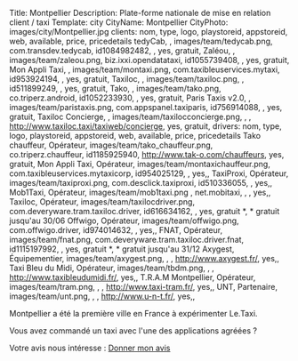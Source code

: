 Title: Montpellier
Description: Plate-forme nationale de mise en relation client / taxi
Template: city
CityName: Montpellier
CityPhoto: images/city/Montpellier.jpg
clients: nom, type, logo, playstoreid, appstoreid, web, available, price, pricedetails
    tedyCab, , images/team/tedycab.png, com.transdev.tedycab, id1084982482, , yes, gratuit,
    Zaléou, , images/team/zaleou.png, biz.ixxi.opendatataxi, id1055739408, , yes, gratuit,
    Mon Appli Taxi, , images/team/montaxi.png, com.taxibleuservices.mytaxi, id953924194, , yes, gratuit,
    Taxiloc, , images/team/taxiloc.png, , id511899249, , yes, gratuit,
    Tako, , images/team/tako.png, co.triperz.android, id1052233930, , yes, gratuit,
    Paris Taxis v2.0, , images/team/paristaxis.png, com.appspanel.taxiparis, id756914088, , yes, gratuit,
    Taxiloc Concierge, , images/team/taxilocconcierge.png, , , http://www.taxiloc.taxi/taxiweb/concierge, yes, gratuit,
drivers: nom, type, logo, playstoreid, appstoreid, web, available, price, pricedetails
     Tako chauffeur, Opérateur, images/team/tako_chauffeur.png, co.triperz.chauffeur, id1185925940, http://www.tak-o.com/chauffeurs, yes, gratuit,
    Mon Appli Taxi, Opérateur, images/team/montaxichauffeur.png, com.taxibleuservices.mytaxicorp, id954025129, , yes,,
    TaxiProxi, Opérateur, images/team/taxiproxi.png, com.desclick.taxiproxi, id510336055, , yes,,
    Mob1Taxi, Opérateur, images/team/mob1taxi.png , net.mobitaxi, , , yes,,
    Taxiloc, Opérateur, images/team/taxilocdriver.png, com.deveryware.tram.taxiloc.driver, id616634162, , yes, gratuit *, * gratuit jusqu'au 30/06
    Offwigo, Opérateur, images/team/offwigo.png, com.offwigo.driver, id974014632, , yes,,
    FNAT, Opérateur, images/team/fnat.png, com.deveryware.tram.taxiloc.driver.fnat, id1115197992, , yes, gratuit *, * gratuit jusqu'au 31/12
    Axygest, Équipementier, images/team/axygest.png, , , http://www.axygest.fr/, yes,,
    Taxi Bleu du Midi, Opérateur, images/team/tbdm.png, , , http://www.taxibleudumidi.fr/, yes,,
    T.R.A.M Montpellier, Opérateur, images/team/tram.png, , , http://www.taxi-tram.fr/, yes,,
    UNT, Partenaire, images/team/unt.png, , , http://www.u-n-t.fr/, yes,,

Montpellier a été la première ville en France à expérimenter Le.Taxi.

Vous avez commandé un taxi avec l'une des applications agréées ?

Votre avis nous intéresse : <a href="https://docs.google.com/forms/d/19ZuQSpQ5vcIq4DQdo-Fohlg25N_7io-9cpoXGFPAmzM/viewform" class="button">
<span><i class="fa fa-thumbs-up"></i></span>Donner mon avis</a>

